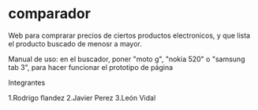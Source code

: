 comparador
==========

Web para comprarar precios de ciertos productos electronicos, y que lista el producto buscado de menosr a mayor.

Manual de uso: en el buscador, poner "moto g", "nokia 520" o "samsung tab 3", para hacer funcionar el prototipo de página


  Integrantes
  
  1.Rodrigo flandez
  2.Javier Perez
  3.León Vidal



